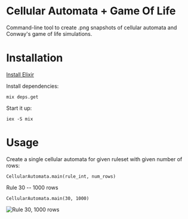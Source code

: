 # Cellular Automata + Game Of Life
Command-line tool to create .png snapshots of cellular automata and Conway's game of life simulations.

# Installation
[Install Elixir](https://elixir-lang.org/install.html)

Install dependencies:

```mix deps.get```

Start it up:

```iex -S mix```

# Usage

Create a single cellular automata for given ruleset with given number of rows:

```CellularAutomata.main(rule_int, num_rows)```

Rule 30 -- 1000 rows

```CellularAutomata.main(30, 1000)```

![Rule 30, 1000 rows](https://imgur.com/L0jjckx)
